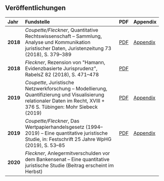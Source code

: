 ## Veröffentlichungen


| **Jahr** | **Fundstelle** | **PDF** | **Appendix** |
|:-|:-|:-|:-|
|**2018**| *Coupette/Fleckner*, Quantitative Rechtswissenschaft &ndash; Sammlung, Analyse und Kommunikation juristischer Daten, Juristenzeitung 73 (2018), S. 379&ndash;389      | [PDF](https://papers.ssrn.com/sol3/papers.cfm?abstract_id=3377384) | [Appendix](https://github.com/QuantLaw/jz-2018) |
|**2018**|*Fleckner*, Rezension von "Hamann, Evidenzbasierte Jurisprudenz", RabelsZ 82 (2018), S. 471&ndash;478|[PDF](https://doi.org/10.1628/rabelsz-2018-0027)||
|**2019**| *Coupette*, Juristische Netzwerkforschung &ndash; Modellierung, Quantifizierung und Visualisierung relationaler Daten im Recht, XVIII + 376 S. Tübingen: Mohr Siebeck (2019) | [PDF](https://zenodo.org/record/2617115)  |   [Appendix](https://zenodo.org/record/2617125)  |
|**2019**| *Coupette/Fleckner*, Das Wertpapierhandelsgesetz (1994&ndash;2019) &ndash; Eine quantitative juristische Studie, in: Festschrift 25 Jahre WpHG (2019), S. 53&ndash;85      | [PDF](https://doi.org/10.1515/9783110632323-005)     | [Appendix](https://zenodo.org/record/3237485)   |
|**2020**| *Fleckner*, Anlegermitverschulden vor dem Bankensenat &ndash; Eine quantitative juristische Studie (Beitrag erscheint im Herbst) | | |
